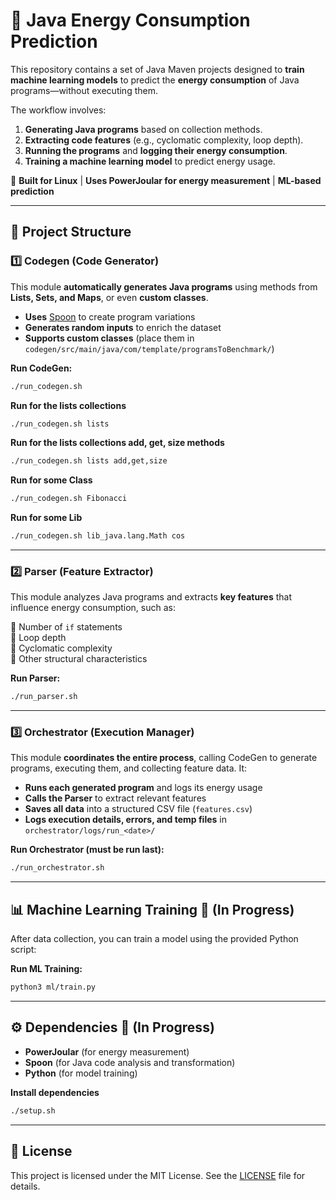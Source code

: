 # 🔋 Java Energy Consumption Prediction

This repository contains a set of Java Maven projects designed to **train machine learning models** to predict the **energy consumption** of Java programs—without executing them.

The workflow involves:
1. **Generating Java programs** based on collection methods.
2. **Extracting code features** (e.g., cyclomatic complexity, loop depth).
3. **Running the programs** and **logging their energy consumption**.
4. **Training a machine learning model** to predict energy usage.

🔧 **Built for Linux** |  **Uses PowerJoular for energy measurement** |  **ML-based prediction**

---

## 📂 Project Structure

### 1️⃣ Codegen (Code Generator)  
This module **automatically generates Java programs** using methods from **Lists, Sets, and Maps**, or even **custom classes**.

- **Uses** [Spoon](https://spoon.gforge.inria.fr/) to create program variations  
- **Generates random inputs** to enrich the dataset  
- **Supports custom classes** (place them in `codegen/src/main/java/com/template/programsToBenchmark/`)  

**Run CodeGen:**  
```sh
./run_codegen.sh
```

**Run for the lists collections**  
```sh
./run_codegen.sh lists
```

**Run for the lists collections add, get, size methods**  
```sh
./run_codegen.sh lists add,get,size
```

**Run for some Class**  
```sh
./run_codegen.sh Fibonacci
```

**Run for some Lib**  
```sh
./run_codegen.sh lib_java.lang.Math cos
```

---

### 2️⃣ Parser (Feature Extractor)  
This module analyzes Java programs and extracts **key features** that influence energy consumption, such as:

🔹 Number of `if` statements  
🔹 Loop depth  
🔹 Cyclomatic complexity  
🔹 Other structural characteristics  

**Run Parser:**  
```sh
./run_parser.sh
```

---

### 3️⃣ Orchestrator (Execution Manager)  
This module **coordinates the entire process**, calling CodeGen to generate programs, executing them, and collecting feature data. It:

- **Runs each generated program** and logs its energy usage  
- **Calls the Parser** to extract relevant features  
- **Saves all data** into a structured CSV file (`features.csv`)  
- **Logs execution details, errors, and temp files** in `orchestrator/logs/run_<date>/`  

**Run Orchestrator (must be run last):**  
```sh
./run_orchestrator.sh
```

---

## 📊 Machine Learning Training 🚧 (In Progress)
After data collection, you can train a model using the provided Python script:

**Run ML Training:**  
```sh
python3 ml/train.py
```

---

## ⚙️ Dependencies 🚧 (In Progress)
- **PowerJoular** (for energy measurement)  
- **Spoon** (for Java code analysis and transformation)  
- **Python** (for model training)  

**Install dependencies**  
```sh
./setup.sh
```

---

## 📜 License
This project is licensed under the MIT License. See the [LICENSE](LICENSE) file for details.

